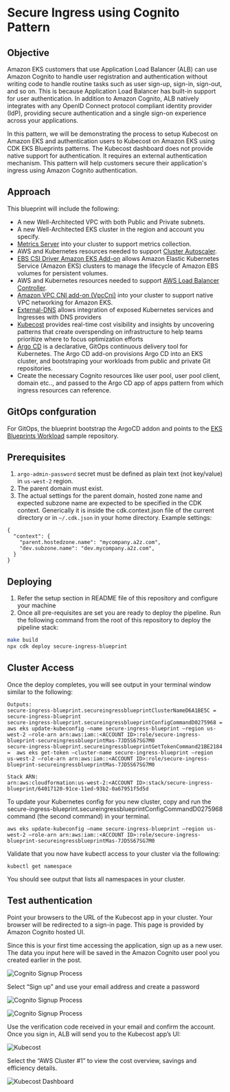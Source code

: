 # Secure Ingress using Cognito Pattern

## Objective

Amazon EKS customers that use Application Load Balancer (ALB) can use Amazon Cognito to handle user registration and authentication without writing code to handle routine tasks such as user sign-up, sign-in, sign-out, and so on. This is because Application Load Balancer has built-in support for user authentication. In addition to Amazon Cognito, ALB natively integrates with any OpenID Connect protocol compliant identity provider (IdP), providing secure authentication and a single sign-on experience across your applications.

In this pattern, we will be demonstrating the process to setup Kubecost on Amazon EKS and authentication users to Kubecost on Amazon EKS using CDK EKS Blueprints patterns.  The Kubecost dashboard does not provide native support for authentication. It requires an external authentication mechanism. This pattern will help customers secure their application's ingress using Amazon Cognito authentication. 

## Approach

This blueprint will include the following:

* A new Well-Architected VPC with both Public and Private subnets.
* A new Well-Architected EKS cluster in the region and account you specify.
* [Metrics Server](https://github.com/kubernetes-sigs/metrics-server) into your cluster to support metrics collection.
* AWS and Kubernetes resources needed to support [Cluster Autoscaler](https://docs.aws.amazon.com/eks/latest/userguide/cluster-autoscaler.html).
* [EBS CSI Driver Amazon EKS Add-on](https://aws-quickstart.github.io/cdk-eks-blueprints/addons/ebs-csi-driver/) allows Amazon Elastic Kubernetes Service (Amazon EKS) clusters to manage the lifecycle of Amazon EBS volumes for persistent volumes.
* AWS and Kubernetes resources needed to support [AWS Load Balancer Controller](https://docs.aws.amazon.com/eks/latest/userguide/aws-load-balancer-controller.html).
* [Amazon VPC CNI add-on (VpcCni)](https://docs.aws.amazon.com/eks/latest/userguide/managing-vpc-cni.html) into your cluster to support native VPC networking for Amazon EKS.
* [External-DNS](https://github.com/kubernetes-sigs/external-dns) allows integration of exposed Kubernetes services and Ingresses with DNS providers
* [Kubecost](https://kubecost.com/) provides real-time cost visibility and insights by uncovering patterns that create overspending on infrastructure to help teams prioritize where to focus optimization efforts
* [Argo CD](https://aws-quickstart.github.io/cdk-eks-blueprints/addons/argo-cd/) is a declarative, GitOps continuous delivery tool for Kubernetes. The Argo CD add-on provisions Argo CD into an EKS cluster, and bootstraping your workloads from public and private Git repositories.
* Create the necessary Cognito resources like user pool, user pool client, domain etc.., and passed to the Argo CD app of apps pattern from which ingress resources can reference.

## GitOps confguration

For GitOps, the blueprint bootstrap the ArgoCD addon and points to the [EKS Blueprints Workload](https://github.com/aws-samples/eks-blueprints-workloads) sample repository.


## Prerequisites
1. `argo-admin-password` secret must be defined as plain text (not key/value) in `us-west-2`  region.
2. The parent domain must exist.
3. The actual settings for the parent domain, hosted zone name and expected subzone name are expected to be specified in the CDK context. Generically it is inside the cdk.context.json file of the current directory or in `~/.cdk.json` in your home directory. Example settings:
```
{
  "context": {
    "parent.hostedzone.name": "mycompany.a2z.com",
    "dev.subzone.name": "dev.mycompany.a2z.com",
  }
}
```


## Deploying

1. Refer the setup section in README file of this repository and configure your machine
2. Once all pre-requisites are set you are ready to deploy the pipeline. Run the following command from the root of this repository to deploy the pipeline stack:

```bash
make build
npx cdk deploy secure-ingress-blueprint
```

## Cluster Access

Once the deploy completes, you will see output in your terminal window similar to the following:

```
Outputs:
secure-ingress-blueprint.secureingressblueprintClusterNameD6A1BE5C = secure-ingress-blueprint
secure-ingress-blueprint.secureingressblueprintConfigCommandD0275968 =  aws eks update-kubeconfig —name secure-ingress-blueprint —region us-west-2 —role-arn arn:aws:iam::<ACCOUNT ID>:role/secure-ingress-blueprint-secureingressblueprintMas-7JD5S67SG7M0
secure-ingress-blueprint.secureingressblueprintGetTokenCommand21BE2184 =  aws eks get-token —cluster-name secure-ingress-blueprint —region us-west-2 —role-arn arn:aws:iam::<ACCOUNT ID>:role/secure-ingress-blueprint-secureingressblueprintMas-7JD5S67SG7M0
```
```
Stack ARN:
arn:aws:cloudformation:us-west-2:<ACCOUNT ID>:stack/secure-ingress-blueprint/64017120-91ce-11ed-93b2-0a67951f5d5d
```


To update your Kubernetes config for you new cluster, copy and run the secure-ingress-blueprint.secureingressblueprintConfigCommandD0275968 command (the second command) in your terminal.

```
aws eks update-kubeconfig —name secure-ingress-blueprint —region us-west-2 —role-arn arn:aws:iam::<ACCOUNT ID>:role/secure-ingress-blueprint-secureingressblueprintMas-7JD5S67SG7M0
```

Validate that you now have kubectl access to your cluster via the following:

```
kubectl get namespace
```

You should see output that lists all namespaces in your cluster.


## Test authentication

Point your browsers to the URL of the Kubecost app in your cluster. Your browser will be redirected to a sign-in page. This page is provided by Amazon Cognito hosted UI.

Since this is your first time accessing the application, sign up as a new user. The data you input here will be saved in the Amazon Cognito user pool you created earlier in the post. 

![Cognito Signup Process](./images/Cognito-Signup-1.png)

Select “Sign up” and use your email address and create a password

![Cognito Signup Process](./images/Cognito-Signup-2.png)

![Cognito Signup Process](./images/Cognito-Signup-3.png)

Use the verification code received in your email and confirm the account. Once you sign in, ALB will send you to the Kubecost app’s UI:

![Kubecost](./images/Cognito-Kubecost-1.png)

Select the “AWS Cluster #1” to view the cost overview, savings and efficiency details.

![Kubecost Dashboard](./images/Cognito-Kubecost-2.png)

